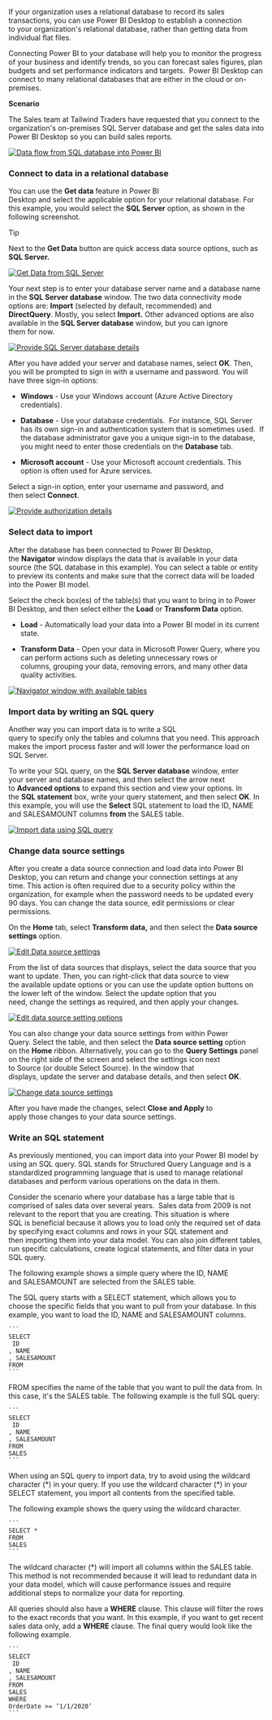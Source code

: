 If your organization uses a relational database to record its sales
transactions, you can use Power BI Desktop to establish a connection
to your organization's relational database, rather than getting data
from individual flat files. 

Connecting Power BI to your database will help you to monitor the
progress of your business and identify trends, so you can forecast sales
figures, plan budgets and set performance indicators and targets.  Power
BI Desktop can connect to many relational databases that are either in
the cloud or on-premises. 

**Scenario**

The Sales team at Tailwind Traders have requested that you connect to
the organization's on-premises SQL Server database and get the sales
data into Power BI Desktop so you can build sales reports.   

[![Data flow from SQL database into Power BI](../media/3-get-data-sql-server-ssm.png)](../media/3-get-data-sql-server-ssm.png#lightbox)

### Connect to data in a relational database 

You can use the **Get data** feature in Power BI
Desktop and select the applicable option for your relational
database. For this example, you would select the **SQL Server** option,
as shown in the following screenshot.  

> [!TIP]
> Next to the **Get Data** button are quick access data source
options, such as **SQL Server.**

[![Get Data from SQL Server](../media/3-get-data-sql-server-dropdown-ssm..png)](../media/3-get-data-sql-server-dropdown-ssm..png#lightbox)

Your next step is to enter your database server name and a database name
in the **SQL Server database** window. The two data connectivity mode
options are: **Import** (selected by default, recommended) and
**DirectQuery**. Mostly, you select **Import.** Other
advanced options are also available in the **SQL Server database**
window, but you can ignore them for now. 

[![Provide SQL Server database details](../media/3-get-data-sql-server-db-ss.png)](../media/3-get-data-sql-server-db-ss.png#lightbox)

After you have added your server and database
names, select **OK**. Then, you will be prompted to sign in with a
username and password. You will have three sign-in options: 

-   **Windows** - Use your Windows account (Azure Active Directory credentials).

-   **Database** - Use your database credentials.  For instance, SQL Server has its own sign-in and authentication system that is sometimes used.  If the database administrator gave you a unique sign-in to the database, you might need to enter those credentials on the **Database** tab. 

-   **Microsoft account** - Use your Microsoft account credentials. This option is often used for Azure services. 

Select a sign-in option, enter your username and password, and
then select **Connect**.  

[![Provide authorization details](../media/3-sql-creds-ssm.png)](../media/3-sql-creds-ssm.png#lightbox) 

### Select data to import 

After the database has been connected to Power BI Desktop,
the **Navigator** window displays the data that is available in your
data source (the SQL database in this example). You can select a table
or entity to preview its contents and make sure that the correct data
will be loaded into the Power BI model.  

Select the check box(es) of the table(s) that you want to bring in to
Power BI Desktop, and then select either the **Load** or **Transform
Data** option.  

-   **Load** - Automatically load your data into a Power BI model in its current state. 

-   **Transform Data** - Open your data in Microsoft Power Query, where you can perform actions such as deleting unnecessary rows or columns, grouping your data, removing errors, and many other data quality activities. 

[![Navigator window with available tables](../media/3-table-selection-ssm.png)](../media/3-table-selection-ssm.png#lightbox)

### Import data by writing an SQL query  

Another way you can import data is to write a SQL
query to specify only the tables and columns that you need. This
approach makes the import process faster and will lower the performance
load on SQL Server.   

To write your SQL query, on the **SQL Server database** window, enter
your server and database names, and then select the arrow next
to **Advanced options** to expand this section and view your options. In
the **SQL statement** box, write your query statement, and
then select **OK**. In this example, you will use the **Select** SQL
statement to load the ID, NAME and SALESAMOUNT columns **from** the
SALES table. 

[![Import data using SQL query](../media/3-sql-statement-ss.png)](../media/3-sql-statement-ss.png#lightbox)

### Change data source settings  

After you create a data source connection and load data into Power BI
Desktop, you can return and change your connection settings at any
time. This action is often required due to a security policy within the
organization, for example when the password needs to be updated every 90
days. You can change the data source, edit permissions or clear
permissions. 

On the **Home** tab, select **Transform data,** and then
select the **Data source settings** option. 

[![Edit Data source settings](../media/3-change-sql-settings-ssm.png)](../media/3-change-sql-settings-ssm.png#lightbox)

From the list of data sources that displays, select the data source that
you want to update. Then, you can right-click that data source to view
the available update options or you can use the update option buttons on
the lower left of the window. Select the update option that you
need, change the settings as required, and then apply your changes. 

[![Edit data source setting options](../media/3-sql-data-source-edit-ssm.png)](../media/3-sql-data-source-edit-ssm.png#lightbox)

You can also change your data source settings from within Power Query. Select the table, and then select the **Data source setting** option on the **Home** ribbon. Alternatively, you can go to the **Query Settings** panel on the right side of the screen and select the settings icon next to Source (or double Select Source). In the window that displays, update the server and database details, and then select **OK**. 

[![Change data source settings](../media/3-edit-creds-ssm.png)](../media/3-edit-creds-ssm.png#lightbox)

After you have made the changes, select **Close and Apply** to
apply those changes to your data source settings. 

### Write an SQL statement 

As previously mentioned, you can import data into your Power BI model by
using an SQL query. SQL stands for Structured Query Language and is a
standardized programming language that is used to manage relational
databases and perform various operations on the data in them.  

Consider the scenario where your database has a large table that is
comprised of sales data over several years.  Sales data from 2009 is not
relevant to the report that you are creating. This situation is where
SQL is beneficial because it allows you to load only the required set of
data by specifying exact columns and rows in your SQL statement and
then importing them into your data model. You can also join different
tables, run specific calculations, create logical statements, and filter
data in your SQL query.  

The following example shows a simple query where the ID, NAME
and SALESAMOUNT are selected from the SALES table. 

The SQL query starts with a SELECT statement, which allows you to
choose the specific fields that you want to pull from your database. In
this example, you want to load the ID, NAME and SALESAMOUNT columns. 

	```
	SELECT  
	 ID 
	, NAME 
	, SALESAMOUNT 
	FROM 
	```

FROM specifies the name of the table that you want to pull the data
from. In this case, it's the SALES table. The following example is the
full SQL query: 

	```
	SELECT  
	 ID 
	, NAME 
	, SALESAMOUNT 
	FROM  
	SALES 
	```

When using an SQL query to import data, try to avoid using the wildcard
character (\*) in your query. If you use the wildcard character (\*) in
your SELECT statement, you import all contents from the specified
table. 

The following example shows the query using the wildcard character.  

	```
	SELECT *  
	FROM  
	SALES 
	```

The wildcard character (\*) will import all columns within the SALES
table. This method is not recommended because it will lead to redundant
data in your data model, which will cause performance issues and require
additional steps to normalize your data for reporting.  

All queries should also have a **WHERE** clause. This clause will filter
the rows to the exact records that you want. In this example, if you
want to get recent sales data only, add a **WHERE** clause. The final
query would look like the following example.

	``` 
	SELECT  
	 ID 
	, NAME 
	, SALESAMOUNT 
	FROM  
	SALES 
	WHERE  
	OrderDate >= ‘1/1/2020’ 
	```
